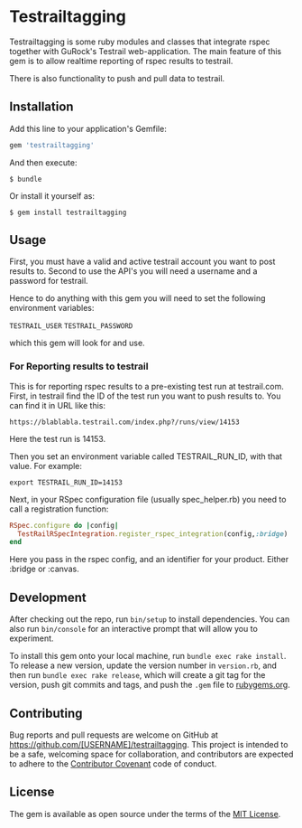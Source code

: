# Testrailtagging

Testrailtagging is some ruby modules and classes that integrate rspec together with GuRock's Testrail web-application.
The main feature of this gem is to allow realtime reporting of rspec results to testrail.

There is also functionality to push and pull data to testrail. 

## Installation

Add this line to your application's Gemfile:

```ruby
gem 'testrailtagging'
```

And then execute:

    $ bundle

Or install it yourself as:

    $ gem install testrailtagging

## Usage

First, you must have a valid and active testrail account you want to post results to.
Second to use the API's you will need a username and a password for testrail.

Hence to do anything with this gem you will need to set the following environment variables:
 
`TESTRAIL_USER`
`TESTRAIL_PASSWORD`

which this gem will look for and use.
 
### For Reporting results to testrail

This is for reporting rspec results to a pre-existing test run at testrail.com.
First, in testrail find the ID of the test run you want to push results to. You can find it in URL like this:

`https://blablabla.testrail.com/index.php?/runs/view/14153`

Here the test run is 14153.

Then you set an environment variable called TESTRAIL_RUN_ID, with that value. For example:

`export TESTRAIL_RUN_ID=14153`

Next, in your RSpec configuration file (usually spec_helper.rb) you need to call a registration function: 


```ruby
RSpec.configure do |config|
  TestRailRSpecIntegration.register_rspec_integration(config,:bridge)
end
```

Here you pass in the rspec config, and an identifier for your product. Either :bridge or :canvas.


## Development

After checking out the repo, run `bin/setup` to install dependencies. You can also run `bin/console` for an interactive prompt that will allow you to experiment.

To install this gem onto your local machine, run `bundle exec rake install`. To release a new version, update the version number in `version.rb`, and then run `bundle exec rake release`, which will create a git tag for the version, push git commits and tags, and push the `.gem` file to [rubygems.org](https://rubygems.org).

## Contributing

Bug reports and pull requests are welcome on GitHub at https://github.com/[USERNAME]/testrailtagging. This project is intended to be a safe, welcoming space for collaboration, and contributors are expected to adhere to the [Contributor Covenant](http://contributor-covenant.org) code of conduct.


## License

The gem is available as open source under the terms of the [MIT License](http://opensource.org/licenses/MIT).

